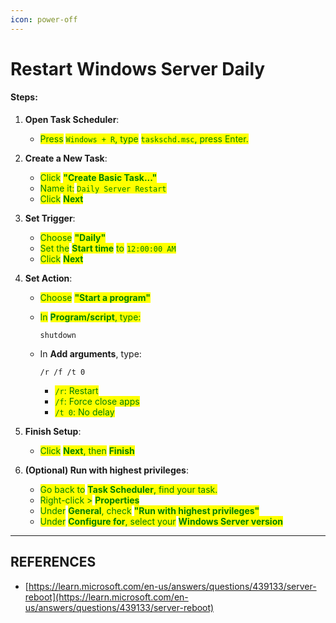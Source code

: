 ```yaml
---
icon: power-off
---
```


# Restart Windows Server Daily



#### Steps:

1.  **Open Task Scheduler**:

    * <mark style="color:green;">Press</mark> <mark style="color:green;"></mark><mark style="color:green;">`Windows + R`</mark><mark style="color:green;">, type</mark> <mark style="color:green;"></mark><mark style="color:green;">`taskschd.msc`</mark><mark style="color:green;">, press Enter.</mark>


2.  **Create a New Task**:

    * <mark style="color:green;">Click</mark> <mark style="color:green;"></mark><mark style="color:green;">**"Create Basic Task..."**</mark>
    * <mark style="color:green;">Name it:</mark> <mark style="color:green;"></mark><mark style="color:green;">`Daily Server Restart`</mark>
    * <mark style="color:green;">Click</mark> <mark style="color:green;"></mark><mark style="color:green;">**Next**</mark>


3.  **Set Trigger**:

    * <mark style="color:green;">Choose</mark> <mark style="color:green;"></mark><mark style="color:green;">**"Daily"**</mark>
    * <mark style="color:green;">Set the</mark> <mark style="color:green;"></mark><mark style="color:green;">**Start time**</mark> <mark style="color:green;"></mark><mark style="color:green;">to</mark> <mark style="color:green;"></mark><mark style="color:green;">`12:00:00 AM`</mark>
    * <mark style="color:green;">Click</mark> <mark style="color:green;"></mark><mark style="color:green;">**Next**</mark>


4. **Set Action**:
   * <mark style="color:green;">Choose</mark> <mark style="color:green;"></mark><mark style="color:green;">**"Start a program"**</mark>
   *   <mark style="color:green;">In</mark> <mark style="color:green;"></mark><mark style="color:green;">**Program/script**</mark><mark style="color:green;">, type:</mark>

       ```
       shutdown
       ```
   *   In **Add arguments**, type:

       ```
       /r /f /t 0
       ```

       * <mark style="color:green;">`/r`</mark><mark style="color:green;">: Restart</mark>
       * <mark style="color:green;">`/f`</mark><mark style="color:green;">: Force close apps</mark>
       * <mark style="color:green;">`/t 0`</mark><mark style="color:green;">: No delay</mark>


5.  **Finish Setup**:

    * <mark style="color:green;">Click</mark> <mark style="color:green;"></mark><mark style="color:green;">**Next**</mark><mark style="color:green;">, then</mark> <mark style="color:green;"></mark><mark style="color:green;">**Finish**</mark>


6. **(Optional) Run with highest privileges**:
   * <mark style="color:green;">Go back to</mark> <mark style="color:green;"></mark><mark style="color:green;">**Task Scheduler**</mark><mark style="color:green;">, find your task.</mark>
   * <mark style="color:green;">Right-click ></mark> <mark style="color:green;"></mark><mark style="color:green;">**Properties**</mark>
   * <mark style="color:green;">Under</mark> <mark style="color:green;"></mark><mark style="color:green;">**General**</mark><mark style="color:green;">, check</mark> <mark style="color:green;"></mark><mark style="color:green;">**"Run with highest privileges"**</mark>
   * <mark style="color:green;">Under</mark> <mark style="color:green;"></mark><mark style="color:green;">**Configure for**</mark><mark style="color:green;">, select your</mark> <mark style="color:green;"></mark><mark style="color:green;">**Windows Server version**</mark>



***

## REFERENCES

* [https://learn.microsoft.com/en-us/answers/questions/439133/server-reboot](https://learn.microsoft.com/en-us/answers/questions/439133/server-reboot)
